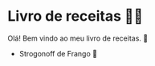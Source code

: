 # Livro de receitas :man_cook:

Olá! Bem vindo ao meu livro de receitas. :clap:

- Strogonoff de Frango :chicken:
